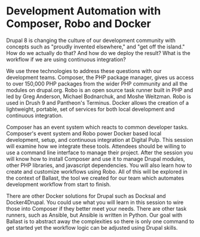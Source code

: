 # Development Automation with Composer, Robo and Docker

Drupal 8 is changing the culture of our development community with concepts such as "proudly invented elsewhere," and "get off the island." How do we actually do that? And how do we deploy the result? What is the workflow if we are using continuous integration?

We use three technologies to address these questions with our development teams. Composer, the PHP package manager, gives us access to over 150,000 PHP packages from the wider PHP community and all the modules on drupal.org.  Robo is an open source task runner built in PHP and led by Greg Anderson, Michael Bodnarchuk, and Moshe Weitzman. Robo is used in Drush 9 and Pantheon's Terminus. Docker allows the creation of a lightweight, portable, set of services for both local development and continuous integration.

Composer has an event system which reacts to common developer tasks. Composer's event system and Robo power Docker based local development, setup, and continuous integration at Digital Pulp. This session will examine how we integrate these tools. Attendees should be willing to use a command line interface to manage their project. After the session you will know how to install Composer and use it to manage Drupal modules, other PHP libraries, and javascript dependencies. You will also learn how to create and customize workflows using Robo. All of this will be explored in the context of Ballast, the tool we created for our team which automates development workflow from start to finish.

There are other Docker solutions for Drupal such as Docksal and Docker4Drupal. You could use what you will learn in this session to wire those into Composer if they better meet your needs.  There are other task runners, such as Ansible, but Ansible is written in Python.  Our goal with Ballast is to abstract away the complexities so there is only one command to get started yet the workflow logic can be adjusted using Drupal skills.
